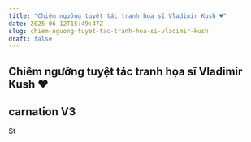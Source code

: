 ```yaml
---
title: "Chiêm ngưỡng tuyệt tác tranh họa sĩ Vladimir Kush ♥"
date: 2025-06-12T15:49:47Z
slug: chiem-nguong-tuyet-tac-tranh-hoa-si-vladimir-kush
draft: false
---
```


## Chiêm ngưỡng tuyệt tác tranh họa sĩ Vladimir Kush ♥

## carnation V3

St